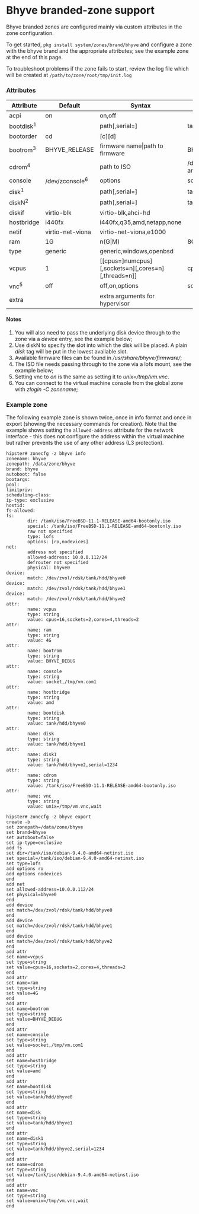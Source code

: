 
# Bhyve branded-zone support

Bhyve branded zones are configured mainly via custom attributes in the zone
configuration.

To get started, `pkg install system/zones/brand/bhyve` and configure a zone with the
bhyve brand and the appropriate attributes; see the example zone at the end of
this page.

To troubleshoot problems if the zone fails to start, review the log file
which will be created at `/path/to/zone/root/tmp/init.log`

### Attributes

| Attribute	| Default		| Syntax		| Example
| ---		| ---			| ---			| ---
| acpi		| on			| on,off
| bootdisk<sup>1</sup>	| 			| path[,serial=<serno>] | tank/hdd/bhyve1
| bootorder	| cd			| \[c\]\[d\]
| bootrom<sup>3</sup>	| BHYVE_RELEASE	| firmware name\|path to firmware | BHYVE_DEBUG
| cdrom<sup>4</sup>		|			| path to ISO		  | /data/iso/FreeBSD-11.1-RELEASE-amd64-bootonly.iso
| console	| /dev/zconsole<sup>6</sup>	| options		| socket,/tmp/vm.com1,wait
| disk<sup>1</sup>		| 			| path[,serial=<serno>] | tank/hdd/bhyve2,serial=1234
| diskN<sup>2</sup>		| 			| path[,serial=<serno>] | tank/hdd/bhyve2,serial=1234
| diskif	| virtio-blk		| virtio-blk,ahci-hd
| hostbridge	| i440fx		| i440fx,q35,amd,netapp,none
| netif		| virtio-net-viona	| virtio-net-viona,e1000
| ram		| 1G			| n(G\|M)		| 8G
| type		| generic		| generic,windows,openbsd
| vcpus		| 1			| [[cpus=]numcpus][,sockets=n][,cores=n][,threads=n]] | cpus=16,sockets=2,cores=4,threads=2
| vnc<sup>5</sup>		| off			| off,on,options	| socket,/tmp/vm.vnc,w=1024,h=768,wait
| extra		|			| extra arguments for hypervisor |

#### Notes

<ol>
<li>You will also need to pass the underlying disk device through to the zone via a <i>device</i> entry, see the example below;</li>
<li>Use diskN to specify the slot into which the disk will be placed. A plain <i>disk</i> tag will be put in the lowest available slot.</li>
<li>Available firmware files can be found in <i>/usr/share/bhyve/firmware/</i>;</li>
<li>The ISO file needs passing through to the zone via a lofs mount, see the example below;</li>
<li>Setting vnc to <i>on</i> is the same as setting it to <i>unix=/tmp/vm.vnc</i>.</li>
<li>You can connect to the virtual machine console from the global zone with <i>zlogin -C zonename</i>;</li>
</ol>

### Example zone

The following example zone is shown twice, once in info format and once in
export (showing the necessary commands for creation). Note that the example
shows setting the `allowed-address` attribute for the network interface -
this does not configure the address within the virtual machine but rather
prevents the use of any other address (L3 protection).

```
hipster# zonecfg -z bhyve info
zonename: bhyve
zonepath: /data/zone/bhyve
brand: bhyve
autoboot: false
bootargs:
pool:
limitpriv:
scheduling-class:
ip-type: exclusive
hostid:
fs-allowed:
fs:
        dir: /tank/iso/FreeBSD-11.1-RELEASE-amd64-bootonly.iso
        special: /tank/iso/FreeBSD-11.1-RELEASE-amd64-bootonly.iso
        raw not specified
        type: lofs
        options: [ro,nodevices]
net:
        address not specified
        allowed-address: 10.0.0.112/24
        defrouter not specified
        physical: bhyve0
device:
        match: /dev/zvol/rdsk/tank/hdd/bhyve0
device:
        match: /dev/zvol/rdsk/tank/hdd/bhyve1
device:
        match: /dev/zvol/rdsk/tank/hdd/bhyve2
attr:
        name: vcpus
        type: string
        value: cpus=16,sockets=2,cores=4,threads=2
attr:
        name: ram
        type: string
        value: 4G
attr:
        name: bootrom
        type: string
        value: BHYVE_DEBUG
attr:
        name: console
        type: string
        value: socket,/tmp/vm.com1
attr:
        name: hostbridge
        type: string
        value: amd
attr:
        name: bootdisk
        type: string
        value: tank/hdd/bhyve0
attr:
        name: disk
        type: string
        value: tank/hdd/bhyve1
attr:
        name: disk1
        type: string
        value: tank/hdd/bhyve2,serial=1234
attr:
        name: cdrom
        type: string
        value: /tank/iso/FreeBSD-11.1-RELEASE-amd64-bootonly.iso
attr:
        name: vnc
        type: string
        value: unix=/tmp/vm.vnc,wait
```

```
hipster# zonecfg -z bhyve export
create -b
set zonepath=/data/zone/bhyve
set brand=bhyve
set autoboot=false
set ip-type=exclusive
add fs
set dir=/tank/iso/debian-9.4.0-amd64-netinst.iso
set special=/tank/iso/debian-9.4.0-amd64-netinst.iso
set type=lofs
add options ro
add options nodevices
end
add net
set allowed-address=10.0.0.112/24
set physical=bhyve0
end
add device
set match=/dev/zvol/rdsk/tank/hdd/bhyve0
end
add device
set match=/dev/zvol/rdsk/tank/hdd/bhyve1
end
add device
set match=/dev/zvol/rdsk/tank/hdd/bhyve2
end
add attr
set name=vcpus
set type=string
set value=cpus=16,sockets=2,cores=4,threads=2
end
add attr
set name=ram
set type=string
set value=4G
end
add attr
set name=bootrom
set type=string
set value=BHYVE_DEBUG
end
add attr
set name=console
set type=string
set value=socket,/tmp/vm.com1
end
add attr
set name=hostbridge
set type=string
set value=amd
end
add attr
set name=bootdisk
set type=string
set value=tank/hdd/bhyve0
end
add attr
set name=disk
set type=string
set value=tank/hdd/bhyve1
end
add attr
set name=disk1
set type=string
set value=tank/hdd/bhyve2,serial=1234
end
add attr
set name=cdrom
set type=string
set value=/tank/iso/debian-9.4.0-amd64-netinst.iso
end
add attr
set name=vnc
set type=string
set value=unix=/tmp/vm.vnc,wait
end
```

